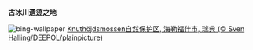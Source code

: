 
**古冰川遗迹之地**

![bing-wallpaper](https://www.bing.com/th?id=OHR.SwedenReserve_ZH-CN9963744170_1920x1080.jpg)
[Knuthöjdsmossen自然保护区, 海勒福什市, 瑞典 (© Sven Halling/DEEPOL/plainpicture)](https://www.bing.com/search?q=%E6%B5%B7%E5%8B%92%E7%A6%8F%E4%BB%80%E5%B8%82&amp;form=hpcapt&amp;mkt=zh-cn)
  
